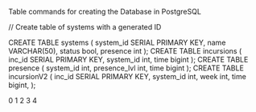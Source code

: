 Table commands for creating the Database in PostgreSQL

// Create table of systems with a generated ID

CREATE TABLE systems (
  system_id     SERIAL PRIMARY KEY,
  name          VARCHAR(50),
  status        bool,
  presence      int
);
CREATE TABLE incursions (
  inc_id            SERIAL PRIMARY KEY,
  system_id         int,
  time              bigint
);
CREATE TABLE presence (
  system_id         int,
  presence_lvl      int,
  time              bigint
);
CREATE TABLE incursionV2 (
  inc_id            SERIAL PRIMARY KEY,
  system_id         int,
  week              int,
  time              bigint,
);

0
1 
2
3
4